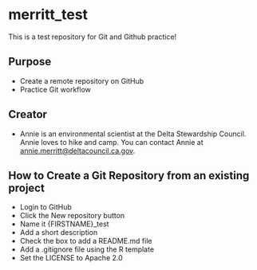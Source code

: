 # merritt_test
This is a test repository for Git and Github practice!
## Purpose
- Create a remote repository on GitHub
- Practice Git workflow 

## Creator
- Annie is an environmental scientist at the Delta Stewardship Council. Annie loves to hike and camp. You can contact Annie at [annie.merritt@deltacouncil.ca.gov](mailto:annie.merritt@deltacouncil.ca.gov).

## How to Create a Git Repository from an existing project
- Login to GitHub
- Click the New repository button
- Name it {FIRSTNAME}_test
- Add a short description
- Check the box to add a README.md file
- Add a .gitignore file using the R template
- Set the LICENSE to Apache 2.0